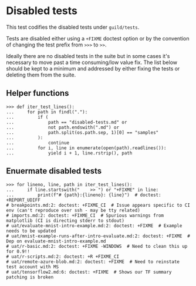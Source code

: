 # Disabled tests

This test codifies the disabled tests under `guild/tests`.

Tests are disabled either using a `+FIXME` doctest option or by the
convention of changing the test prefix from `>>>` to `>>`.

Ideally there are no disabled tests in the suite but in some cases
it's necessary to move past a time consuming/low value fix. The list
below should be kept to a minimum and addressed by either fixing the
tests or deleting them from the suite.

## Helper functions

    >>> def iter_test_lines():
    ...     for path in findl("."):
    ...         if (
    ...             path == "disabled-tests.md" or
    ...             not path.endswith(".md") or
    ...             path.split(os.path.sep, 1)[0] == "samples"
    ...         ):
    ...             continue
    ...         for i, line in enumerate(open(path).readlines()):
    ...             yield i + 1, line.rstrip(), path

## Enuermate disabled tests

    >>> for lineno, line, path in iter_test_lines():
    ...     if line.startswith("    >> ") or "+FIXME" in line:
    ...         print(f"# {path}:{lineno}: {line}")  # doctest: +REPORT_UDIFF
    # breakpoints.md:2: doctest: +FIXME_CI  # Issue appears specific to CI env (can't reproduce over ssh - may be tty related)
    # imports.md:2: doctest: +FIXME_CI  # Spurious warnings from matplotlib (CI is directing stderr to stdout)
    # uat/evaluate-mnist-intro-example.md:2: doctest: +FIXME  # Example needs to be updated
    # uat/mnist-example-runs-after-intro-evaluate.md:2: doctest: +FIXME  # Dep on evaluate-mnist-intro-example.md
    # uat/r-basic.md:2: doctest: +FIXME -WINDOWS  # Need to clean this up for 0.9!!
    # uat/r-scripts.md:2: doctest: +R +FIXME_CI
    # uat/remote-azure-blob.md:2: doctest: +FIXME  # Need to reinstate test account with MS
    # uat/tensorflow2.md:6: doctest: +FIXME  # Shows our TF summary patching is broken

